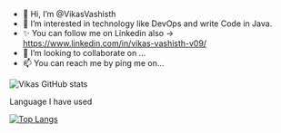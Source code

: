 - 👋 Hi, I’m @VikasVashisth
- 👀 I’m interested in technology like DevOps and write Code in Java.
- ✨ You can follow me on Linkedin also -> https://www.linkedin.com/in/vikas-vashisth-v09/
- 💞️ I’m looking to collaborate on ...
- 📫 You can reach me by ping me on...

<!---
VikasVashisth/VikasVashisth is a ✨ special ✨ repository because its `README.md` (this file) appears on your GitHub profile.
You can click the Preview link to take a look at your changes.
--->

![Vikas GitHub stats](https://github-readme-stats.vercel.app/api?username=VikasVashisth&show_icons=true&theme=onedark)


Language I have used

[![Top Langs](https://github-readme-stats.vercel.app/api/top-langs/?username=VikasVashisth&layout=compact)](https://github.com/VikasVashisth/github-readme-stats)
